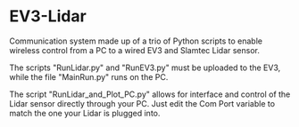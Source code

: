 # EV3-Lidar
Communication system made up of a trio of Python scripts to enable wireless control from a PC to a wired EV3 and Slamtec Lidar sensor.

The scripts "RunLidar.py" and "RunEV3.py" must be uploaded to the EV3, while the file "MainRun.py" runs on the PC.

The script "RunLidar_and_Plot_PC.py" allows for interface and control of the Lidar sensor directly through your PC. Just edit the Com Port variable to match the one your Lidar is plugged into.
